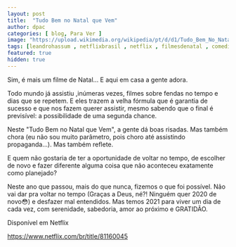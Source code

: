 ```yaml
---
layout: post
title:  "Tudo Bem no Natal que Vem"
author: dpac
categories: [ blog, Para Ver ]
image: "https://upload.wikimedia.org/wikipedia/pt/d/d1/Tudo_Bem_No_Natal_Que_Vem.jpg"
tags: [leandrohassum , netflixbrasil , netflix , filmesdenatal , comedia, segundachance ]
featured: true
hidden: true
---
```


Sim, é mais um filme de Natal... E aqui em casa a gente adora.

Todo mundo já assistiu ,inúmeras vezes, filmes sobre fendas no tempo e dias que se repetem. E eles trazem a velha fórmula que é garantia de sucesso e que nos fazem querer assistir, mesmo sabendo que o final é previsível: a possibilidade de uma segunda chance.

Neste "Tudo Bem no Natal que Vem", a gente dá boas risadas. Mas também chora (eu não sou muito parâmetro, pois choro até assistindo propaganda...). Mas também reflete.

E quem não gostaria de ter a oportunidade de voltar no tempo, de escolher de novo e fazer diferente alguma coisa que não aconteceu exatamente como planejado?

Neste ano que passou, mais do que nunca, fizemos o que foi possível. Não vai dar pra voltar no tempo (Graças a Deus, né?! Ninguém quer 2020 de novo😳) e desfazer mal entendidos. Mas temos 2021 para viver um dia de cada vez, com serenidade, sabedoria, amor ao próximo e GRATIDÃO.

Disponível em Netflix

https://www.netflix.com/br/title/81160045
